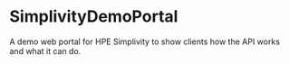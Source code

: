 # SimplivityDemoPortal
A demo web portal for HPE Simplivity to show clients how the API works and what it can do.
